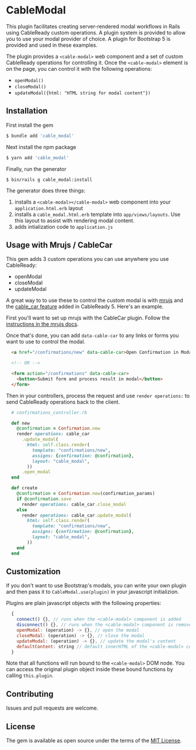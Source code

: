 # CableModal
This plugin facilitates creating server-rendered modal workflows in Rails using CableReady custom operations.  A plugin system is provided to allow you to use your modal provider of choice.  A plugin for Bootstrap 5 is provided and used in these examples.

The plugin provides a `<cable-modal>` web component and a set of custom CableReady operations for controlling it.  Once the `<cable-modal>` element is on the page, you can control it with the following operations:

- `openModal()`
- `closeModal()`
- `updateModal({html: "HTML string for modal content"})`

## Installation
First install the gem

```bash
$ bundle add 'cable_modal'
```

Next install the npm package

```bash
$ yarn add 'cable_modal'
```

Finally, run the generator

```
$ bin/rails g cable_modal:install
```

The generator does three things:

1. installs a `<cable-modal></cable-modal>` web component into your `application.html.erb` layout
3. installs a `cable_modal.html.erb` template into `app/views/layouts`.  Use this layout to assist with rendering modal content.
2. adds intialization code to `application.js`

## Usage with Mrujs / CableCar

This gem adds 3 custom operations you can use anywhere you use CableReady:
- openModal
- closeModal
- updateModal

A great way to to use these to control the custom modal is with [mrujs](https://mrujs.com) and the [cable_car feature](https://cableready.stimulusreflex.com/v/v5/cable-car) added in CableReady 5.  Here's an example.

First you'll want to set up mrujs with the CableCar plugin.  Follow the [instructions in the mrujs docs](https://mrujs.com/how-tos/integrate-cablecar).

Once that's done, you can add `data-cable-car` to any links or forms you want to use to control the modal.

```html
  <a href="/confirmations/new" data-cable-car>Open Confirmation in Modal</a>

  <!-- OR -->

  <form action="/confirmations" data-cable-car>
    <button>Submit form and process result in modal</button>
  </form>
```

Then in your controllers, process the request and use `render operations:` to send CableReady operations back to the client.

```ruby
  # confirmations_controller.rb

  def new
    @confirmation = Confirmation.new
    render operations: cable_car
      .update_modal(
        html: self.class.render(
          template: "confirmations/new",
          assigns: {confirmation: @confirmation},
          layout: "cable_modal",
        ))
      .open_modal
  end

  def create
    @confirmation = Confirmation.new(confirmation_params)
    if @confirmation.save
      render operations: cable_car.close_modal
    else
      render operations: cable_car.update_modal(
        html: self.class.render(
          template: "confirmations/new",
          assigns: {confirmation: @confirmation},
          layout: "cable_modal",
        ))
    end
  end
```

## Customization

If you don't want to use Bootstrap's modals, you can write your own plugin and then pass it to `CableModal.use(plugin)` in your javascript initializion.

Plugins are plain javascript objects with the following properties:

```javascript
  {
    connect() {}, // runs when the <cable-modal> component is added
    disconnect() {}, // runs when the <cable-modal> component is removed
    openModal: (operation) -> {}, // open the modal
    closeModal: (operation) -> {}, // close the modal
    updateModal: (operation) -> {}, // update the modal's content
    defaultContent: string // default innerHTML of the <cable-modal> component
  }
```

Note that all functions will run bound to the `<cable-modal>` DOM node.  You can access the original plugin object inside these bound functions by calling `this.plugin`.

## Contributing
Issues and pull requests are welcome.

## License
The gem is available as open source under the terms of the [MIT License](https://opensource.org/licenses/MIT).
